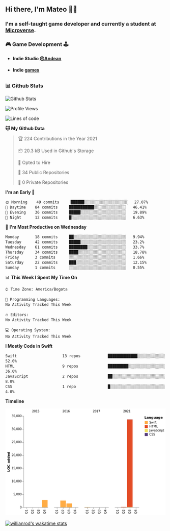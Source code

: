 ## Hi there, I'm Mateo 👋:nerd_face:

### I'm a self-taught game developer and currently a student at [Microverse](https://www.microverse.org). 


 
### :video_game: Game Development :joystick:
- #### Indie Studio [@Andean](https://twitter.com/ANDEANSTUDIO)
- #### Indie [games](https://andean-studio.itch.io)



##
###	:bar_chart: Github Stats
![Github Stats](https://github-readme-stats.vercel.app/api?username=mateo951)

<!--START_SECTION:waka-->
![Profile Views](http://img.shields.io/badge/Profile%20Views-0-blue)

![Lines of code](https://img.shields.io/badge/From%20Hello%20World%20I%27ve%20Written-40792%20lines%20of%20code-blue)

**🐱 My Github Data** 

> 🏆 224 Contributions in the Year 2021
 > 
> 📦 20.3 kB Used in Github's Storage 
 > 
> 💼 Opted to Hire
 > 
> 📜 34 Public Repositories 
 > 
> 🔑 0 Private Repositories  
 > 
**I'm an Early 🐤** 

```text
🌞 Morning    49 commits     ██████░░░░░░░░░░░░░░░░░░░   27.07% 
🌆 Daytime    84 commits     ███████████░░░░░░░░░░░░░░   46.41% 
🌃 Evening    36 commits     █████░░░░░░░░░░░░░░░░░░░░   19.89% 
🌙 Night      12 commits     █░░░░░░░░░░░░░░░░░░░░░░░░   6.63%

```
📅 **I'm Most Productive on Wednesday** 

```text
Monday       18 commits     ██░░░░░░░░░░░░░░░░░░░░░░░   9.94% 
Tuesday      42 commits     █████░░░░░░░░░░░░░░░░░░░░   23.2% 
Wednesday    61 commits     ████████░░░░░░░░░░░░░░░░░   33.7% 
Thursday     34 commits     ████░░░░░░░░░░░░░░░░░░░░░   18.78% 
Friday       3 commits      ░░░░░░░░░░░░░░░░░░░░░░░░░   1.66% 
Saturday     22 commits     ███░░░░░░░░░░░░░░░░░░░░░░   12.15% 
Sunday       1 commits      ░░░░░░░░░░░░░░░░░░░░░░░░░   0.55%

```


📊 **This Week I Spent My Time On** 

```text
⌚︎ Time Zone: America/Bogota

💬 Programming Languages: 
No Activity Tracked This Week

🔥 Editors: 
No Activity Tracked This Week

💻 Operating System: 
No Activity Tracked This Week

```

**I Mostly Code in Swift** 

```text
Swift                    13 repos            █████████████░░░░░░░░░░░░   52.0% 
HTML                     9 repos             █████████░░░░░░░░░░░░░░░░   36.0% 
JavaScript               2 repos             ██░░░░░░░░░░░░░░░░░░░░░░░   8.0% 
CSS                      1 repo              █░░░░░░░░░░░░░░░░░░░░░░░░   4.0%

```


**Timeline**

![Chart not found](https://raw.githubusercontent.com/mateo951/mateo951/main/charts/bar_graph.png) 

[![willianrod's wakatime stats](https://github-readme-stats.vercel.app/api/wakatime?username=mateo951&v=2)](https://github.com/anuraghazra/github-readme-stats)
<!--END_SECTION:waka-->
